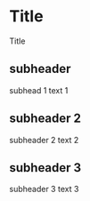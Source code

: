 # Title
Title

## subheader
subhead 1
text 1

## subheader 2
subheader 2
text 2

## subheader 3
subheader 3
text 3